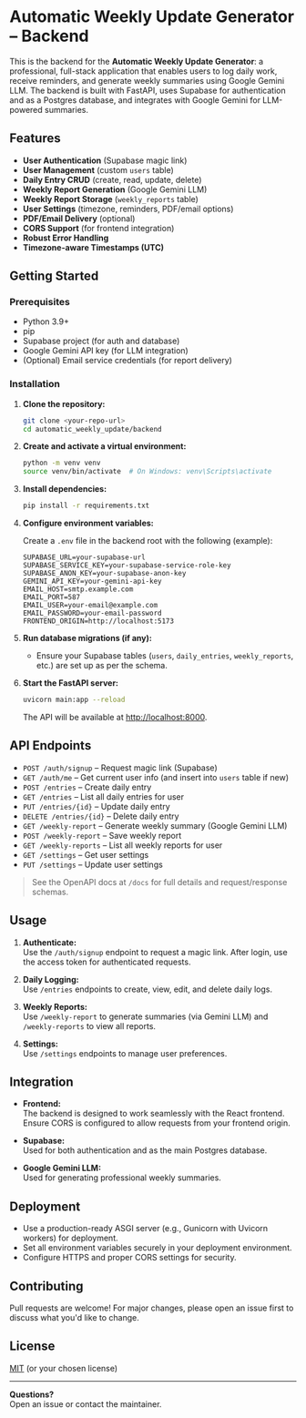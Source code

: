 # Automatic Weekly Update Generator – Backend

This is the backend for the **Automatic Weekly Update Generator**: a professional, full-stack application that enables users to log daily work, receive reminders, and generate weekly summaries using Google Gemini LLM. The backend is built with FastAPI, uses Supabase for authentication and as a Postgres database, and integrates with Google Gemini for LLM-powered summaries.

## Features

- **User Authentication** (Supabase magic link)
- **User Management** (custom `users` table)
- **Daily Entry CRUD** (create, read, update, delete)
- **Weekly Report Generation** (Google Gemini LLM)
- **Weekly Report Storage** (`weekly_reports` table)
- **User Settings** (timezone, reminders, PDF/email options)
- **PDF/Email Delivery** (optional)
- **CORS Support** (for frontend integration)
- **Robust Error Handling**
- **Timezone-aware Timestamps (UTC)**

## Getting Started

### Prerequisites

- Python 3.9+
- pip
- Supabase project (for auth and database)
- Google Gemini API key (for LLM integration)
- (Optional) Email service credentials (for report delivery)

### Installation

1. **Clone the repository:**

   ```bash
   git clone <your-repo-url>
   cd automatic_weekly_update/backend
   ```

2. **Create and activate a virtual environment:**

   ```bash
   python -m venv venv
   source venv/bin/activate  # On Windows: venv\Scripts\activate
   ```

3. **Install dependencies:**

   ```bash
   pip install -r requirements.txt
   ```

4. **Configure environment variables:**

   Create a `.env` file in the backend root with the following (example):

   ```
   SUPABASE_URL=your-supabase-url
   SUPABASE_SERVICE_KEY=your-supabase-service-role-key
   SUPABASE_ANON_KEY=your-supabase-anon-key
   GEMINI_API_KEY=your-gemini-api-key
   EMAIL_HOST=smtp.example.com
   EMAIL_PORT=587
   EMAIL_USER=your-email@example.com
   EMAIL_PASSWORD=your-email-password
   FRONTEND_ORIGIN=http://localhost:5173
   ```

5. **Run database migrations (if any):**

   - Ensure your Supabase tables (`users`, `daily_entries`, `weekly_reports`, etc.) are set up as per the schema.

6. **Start the FastAPI server:**

   ```bash
   uvicorn main:app --reload
   ```

   The API will be available at [http://localhost:8000](http://localhost:8000).

## API Endpoints

- `POST /auth/signup` – Request magic link (Supabase)
- `GET /auth/me` – Get current user info (and insert into `users` table if new)
- `POST /entries` – Create daily entry
- `GET /entries` – List all daily entries for user
- `PUT /entries/{id}` – Update daily entry
- `DELETE /entries/{id}` – Delete daily entry
- `GET /weekly-report` – Generate weekly summary (Google Gemini LLM)
- `POST /weekly-report` – Save weekly report
- `GET /weekly-reports` – List all weekly reports for user
- `GET /settings` – Get user settings
- `PUT /settings` – Update user settings

> See the OpenAPI docs at `/docs` for full details and request/response schemas.

## Usage

1. **Authenticate:**  
   Use the `/auth/signup` endpoint to request a magic link. After login, use the access token for authenticated requests.

2. **Daily Logging:**  
   Use `/entries` endpoints to create, view, edit, and delete daily logs.

3. **Weekly Reports:**  
   Use `/weekly-report` to generate summaries (via Gemini LLM) and `/weekly-reports` to view all reports.

4. **Settings:**  
   Use `/settings` endpoints to manage user preferences.

## Integration

- **Frontend:**  
  The backend is designed to work seamlessly with the React frontend. Ensure CORS is configured to allow requests from your frontend origin.

- **Supabase:**  
  Used for both authentication and as the main Postgres database.

- **Google Gemini LLM:**  
  Used for generating professional weekly summaries.

## Deployment

- Use a production-ready ASGI server (e.g., Gunicorn with Uvicorn workers) for deployment.
- Set all environment variables securely in your deployment environment.
- Configure HTTPS and proper CORS settings for security.

## Contributing

Pull requests are welcome! For major changes, please open an issue first to discuss what you'd like to change.

## License

[MIT](../LICENSE) (or your chosen license)

---

**Questions?**  
Open an issue or contact the maintainer.
